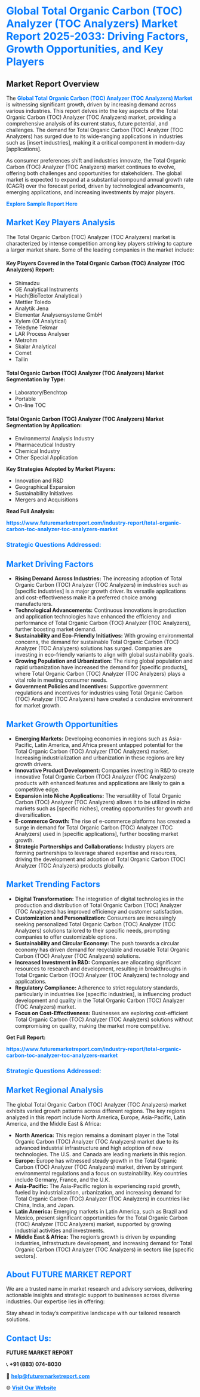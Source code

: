 <h1 style="color: #007BFF;">Global Total Organic Carbon (TOC) Analyzer (TOC Analyzers) Market Report 2025-2033: Driving Factors, Growth Opportunities, and Key Players</h1>

<section id="overview">
<h2>Market Report Overview</h2>
<p>The <a href="https://www.futuremarketreport.com/industry-report/total-organic-carbon-toc-analyzer-toc-analyzers-market" style="color: #007BFF; text-decoration: none;"><strong>Global Total Organic Carbon (TOC) Analyzer (TOC Analyzers) Market</strong></a> is witnessing significant growth, driven by increasing demand across various industries. This report delves into the key aspects of the Total Organic Carbon (TOC) Analyzer (TOC Analyzers) market, providing a comprehensive analysis of its current status, future potential, and challenges. The demand for Total Organic Carbon (TOC) Analyzer (TOC Analyzers) has surged due to its wide-ranging applications in industries such as [insert industries], making it a critical component in modern-day [applications].</p>
<p>As consumer preferences shift and industries innovate, the Total Organic Carbon (TOC) Analyzer (TOC Analyzers) market continues to evolve, offering both challenges and opportunities for stakeholders. The global market is expected to expand at a substantial compound annual growth rate (CAGR) over the forecast period, driven by technological advancements, emerging applications, and increasing investments by major players.</p>
</section>

<section id="overview">
<p><a href="https://www.futuremarketreport.com/request-sample/reportId=97970" style="color: #007BFF; text-decoration: none;"><strong>Explore Sample Report Here</strong></a></p>
</section>

<section id="key-players">
<h2 style="color: #007BFF;">Market Key Players Analysis</h2>
<p>The Total Organic Carbon (TOC) Analyzer (TOC Analyzers) market is characterized by intense competition among key players striving to capture a larger market share. Some of the leading companies in the market include:</p>
<h4>Key Players Covered in the Total Organic Carbon (TOC) Analyzer (TOC Analyzers) Report:</h4>
<ul><li>Shimadzu</li><li>GE Analytical Instruments</li><li>Hach(BioTector Analytical )</li><li>Mettler Toledo</li><li>Analytik Jena</li><li>Elementar Analysensysteme GmbH</li><li>Xylem (OI Analytical)</li><li>Teledyne Tekmar</li><li>LAR Process Analyser</li><li>Metrohm</li><li>Skalar Analytical</li><li>Comet</li><li>Tailin</li></ul>
<h4>Total Organic Carbon (TOC) Analyzer (TOC Analyzers) Market Segmentation by Type:</h4>
<ul><li>Laboratory/Benchtop</li><li>Portable</li><li>On-line TOC</li></ul>

<h4>Total Organic Carbon (TOC) Analyzer (TOC Analyzers) Market Segmentation by Application:</h4>
<ul><li>Environmental Analysis Industry</li><li>Pharmaceutical Industry</li><li>Chemical Industry</li><li>Other Special Application</li></ul>
<p><strong>Key Strategies Adopted by Market Players:</strong></p>
<ul>
<li>Innovation and R&D</li>
<li>Geographical Expansion</li>
<li>Sustainability Initiatives</li>
<li>Mergers and Acquisitions</li>
</ul>
</section>

<section>
<p><strong>Read Full Analysis: </strong></p><a href="https://www.futuremarketreport.com/industry-report/total-organic-carbon-toc-analyzer-toc-analyzers-market" style="color: #007BFF; text-decoration: none;"><strong>https://www.futuremarketreport.com/industry-report/total-organic-carbon-toc-analyzer-toc-analyzers-market</strong></a>
<h3 style="color: #007BFF;">Strategic Questions Addressed:</h3>
</section>

<section id="driving-factors">
<h2 style="color: #007BFF;">Market Driving Factors</h2>
<ul>
<li><strong>Rising Demand Across Industries:</strong> The increasing adoption of Total Organic Carbon (TOC) Analyzer (TOC Analyzers) in industries such as [specific industries] is a major growth driver. Its versatile applications and cost-effectiveness make it a preferred choice among manufacturers.</li>
<li><strong>Technological Advancements:</strong> Continuous innovations in production and application technologies have enhanced the efficiency and performance of Total Organic Carbon (TOC) Analyzer (TOC Analyzers), further boosting market demand.</li>
<li><strong>Sustainability and Eco-Friendly Initiatives:</strong> With growing environmental concerns, the demand for sustainable Total Organic Carbon (TOC) Analyzer (TOC Analyzers) solutions has surged. Companies are investing in eco-friendly variants to align with global sustainability goals.</li>
<li><strong>Growing Population and Urbanization:</strong> The rising global population and rapid urbanization have increased the demand for [specific products], where Total Organic Carbon (TOC) Analyzer (TOC Analyzers) plays a vital role in meeting consumer needs.</li>
<li><strong>Government Policies and Incentives:</strong> Supportive government regulations and incentives for industries using Total Organic Carbon (TOC) Analyzer (TOC Analyzers) have created a conducive environment for market growth.</li>
</ul>
</section>

<section id="growth-opportunities">
<h2 style="color: #007BFF;">Market Growth Opportunities</h2>
<ul>
<li><strong>Emerging Markets:</strong> Developing economies in regions such as Asia-Pacific, Latin America, and Africa present untapped potential for the Total Organic Carbon (TOC) Analyzer (TOC Analyzers) market. Increasing industrialization and urbanization in these regions are key growth drivers.</li>
<li><strong>Innovative Product Development:</strong> Companies investing in R&D to create innovative Total Organic Carbon (TOC) Analyzer (TOC Analyzers) products with enhanced features and applications are likely to gain a competitive edge.</li>
<li><strong>Expansion into Niche Applications:</strong> The versatility of Total Organic Carbon (TOC) Analyzer (TOC Analyzers) allows it to be utilized in niche markets such as [specific niches], creating opportunities for growth and diversification.</li>
<li><strong>E-commerce Growth:</strong> The rise of e-commerce platforms has created a surge in demand for Total Organic Carbon (TOC) Analyzer (TOC Analyzers) used in [specific applications], further boosting market growth.</li>
<li><strong>Strategic Partnerships and Collaborations:</strong> Industry players are forming partnerships to leverage shared expertise and resources, driving the development and adoption of Total Organic Carbon (TOC) Analyzer (TOC Analyzers) products globally.</li>
</ul>
</section>

<section id="trending-factors">
<h2 style="color: #007BFF;">Market Trending Factors</h2>
<ul>
<li><strong>Digital Transformation:</strong> The integration of digital technologies in the production and distribution of Total Organic Carbon (TOC) Analyzer (TOC Analyzers) has improved efficiency and customer satisfaction.</li>
<li><strong>Customization and Personalization:</strong> Consumers are increasingly seeking personalized Total Organic Carbon (TOC) Analyzer (TOC Analyzers) solutions tailored to their specific needs, prompting companies to offer customizable options.</li>
<li><strong>Sustainability and Circular Economy:</strong> The push towards a circular economy has driven demand for recyclable and reusable Total Organic Carbon (TOC) Analyzer (TOC Analyzers) solutions.</li>
<li><strong>Increased Investment in R&D:</strong> Companies are allocating significant resources to research and development, resulting in breakthroughs in Total Organic Carbon (TOC) Analyzer (TOC Analyzers) technology and applications.</li>
<li><strong>Regulatory Compliance:</strong> Adherence to strict regulatory standards, particularly in industries like [specific industries], is influencing product development and quality in the Total Organic Carbon (TOC) Analyzer (TOC Analyzers) market.</li>
<li><strong>Focus on Cost-Effectiveness:</strong> Businesses are exploring cost-efficient Total Organic Carbon (TOC) Analyzer (TOC Analyzers) solutions without compromising on quality, making the market more competitive.</li>
</ul>
</section>

<section>
<p><strong>Get Full Report: </strong></p><a href="https://www.futuremarketreport.com/industry-report/total-organic-carbon-toc-analyzer-toc-analyzers-market" style="color: #007BFF; text-decoration: none;"><strong>https://www.futuremarketreport.com/industry-report/total-organic-carbon-toc-analyzer-toc-analyzers-market</strong></a>
<h3 style="color: #007BFF;">Strategic Questions Addressed:</h3>
</section>


<section id="regional-analysis">
<h2 style="color: #007BFF;">Market Regional Analysis</h2>
<p>The global Total Organic Carbon (TOC) Analyzer (TOC Analyzers) market exhibits varied growth patterns across different regions. The key regions analyzed in this report include North America, Europe, Asia-Pacific, Latin America, and the Middle East & Africa:</p>
<ul>
<li><strong>North America:</strong> This region remains a dominant player in the Total Organic Carbon (TOC) Analyzer (TOC Analyzers) market due to its advanced industrial infrastructure and high adoption of new technologies. The U.S. and Canada are leading markets in this region.</li>
<li><strong>Europe:</strong> Europe has witnessed steady growth in the Total Organic Carbon (TOC) Analyzer (TOC Analyzers) market, driven by stringent environmental regulations and a focus on sustainability. Key countries include Germany, France, and the U.K.</li>
<li><strong>Asia-Pacific:</strong> The Asia-Pacific region is experiencing rapid growth, fueled by industrialization, urbanization, and increasing demand for Total Organic Carbon (TOC) Analyzer (TOC Analyzers) in countries like China, India, and Japan.</li>
<li><strong>Latin America:</strong> Emerging markets in Latin America, such as Brazil and Mexico, present significant opportunities for the Total Organic Carbon (TOC) Analyzer (TOC Analyzers) market, supported by growing industrial activities and investments.</li>
<li><strong>Middle East & Africa:</strong> The region’s growth is driven by expanding industries, infrastructure development, and increasing demand for Total Organic Carbon (TOC) Analyzer (TOC Analyzers) in sectors like [specific sectors].</li>
</ul>
</section>

<footer>
<h2 style="color: #007BFF;">About FUTURE MARKET REPORT</h2>
<p>We are a trusted name in market research and advisory services, delivering actionable insights and strategic support to businesses across diverse industries. Our expertise lies in offering:</p>

<p>Stay ahead in today’s competitive landscape with our tailored research solutions.</p>

<h2 style="color: #007BFF;">Contact Us:</h2>
<p><strong>FUTURE MARKET REPORT</strong></p>
<p>📞 <strong>+91 (883) 074-8030</strong></p>
<p>📧 <strong><a href="mailto:help@futuremarketreport.com" style="color: #007BFF;">help@futuremarketreport.com</a></strong></p>
<p>🌐 <strong><a href="https://www.futuremarketreport.com/" style="color: #007BFF;">Visit Our Website</a></strong></p>
</footer>